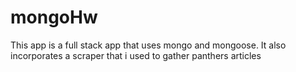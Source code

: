 # mongoHw
This app is a full stack app that uses mongo and mongoose. It also incorporates a scraper that i used to gather panthers articles